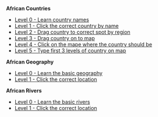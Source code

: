 <!--- https://akirateaching.github.io/Africa/-->
**African Countries**
- [Level 0 - Learn country names](http://www.sheppardsoftware.com/Africa/Africa_GL_1024_768.html)
- [Level 1 - Click the correct country by name](http://www.sheppardsoftware.com/Africa/Africa_G0_1024_768.html)
- [Level 2 - Drag country to correct spot by region](http://www.sheppardsoftware.com/Africa/Africa_G1_1024_768.html)
- [Level 3 - Drag country on to map](http://www.sheppardsoftware.com/Africa/Africa_G2_1024_768.html)
- [Level 4 - Click on the mape where the country should be](http://www.sheppardsoftware.com/Africa/Africa_G3_1024_768.html)
- [Level 5 - Type first 3 levels of country on map](http://www.sheppardsoftware.com/Africa/Africa_G4_1024_768.html)

**African Geography**
- [Level 0 - Learn the basic geography](http://www.sheppardsoftware.com/Africa-georegion.html)
- [Level 1 - Click the correct location](http://www.sheppardsoftware.com/Africa-georegion-click.html)

**African Rivers**
- [Level 0 - Learn the basic rivers](http://www.sheppardsoftware.com/Africa-rivers.html)
- [Level 1 - Click the correct location](http://www.sheppardsoftware.com/Africa-rivers-click.html)
